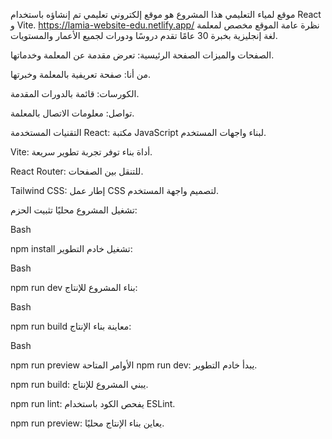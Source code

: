 موقع لمياء التعليمي
هذا المشروع هو موقع إلكتروني تعليمي تم إنشاؤه باستخدام React و Vite.
                                                                                                                            https://lamia-website-edu.netlify.app/
نظرة عامة
الموقع مخصص لمعلمة لغة إنجليزية بخبرة 30 عامًا تقدم دروسًا ودورات لجميع الأعمار والمستويات.

الصفحات والميزات
الصفحة الرئيسية: تعرض مقدمة عن المعلمة وخدماتها.

من أنا: صفحة تعريفية بالمعلمة وخبرتها.

الكورسات: قائمة بالدورات المقدمة.

تواصل: معلومات الاتصال بالمعلمة.

التقنيات المستخدمة
React: مكتبة JavaScript لبناء واجهات المستخدم.

Vite: أداة بناء توفر تجربة تطوير سريعة.

React Router: للتنقل بين الصفحات.

Tailwind CSS: إطار عمل CSS لتصميم واجهة المستخدم.

تشغيل المشروع محليًا
تثبيت الحزم:

Bash

npm install
تشغيل خادم التطوير:

Bash

npm run dev
بناء المشروع للإنتاج:

Bash

npm run build
معاينة بناء الإنتاج:

Bash

npm run preview
الأوامر المتاحة
npm run dev: يبدأ خادم التطوير.

npm run build: يبني المشروع للإنتاج.

npm run lint: يفحص الكود باستخدام ESLint.

npm run preview: يعاين بناء الإنتاج محليًا.


